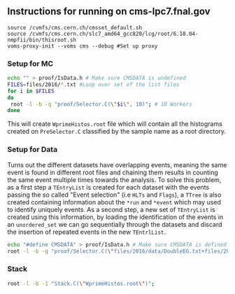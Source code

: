 ## Instructions for running on cms-lpc7.fnal.gov

```
source /cvmfs/cms.cern.ch/cmsset_default.sh
source /cvmfs/cms.cern.ch/slc7_amd64_gcc820/lcg/root/6.18.04-nmpfii/bin/thisroot.sh
voms-proxy-init --voms cms --debug #Set up proxy
```

### Setup for MC
```bash
echo "" > proof/IsData.h # Make sure CMSDATA is undefined
FILES=files/2016/*.txt #Loop over set of the list files
for i in $FILES
do
 root -l -b -q "proof/Selector.C(\"$i\", 10)"; # 10 Workers
done

```

This will create `WprimeHistos.root` file which will contain all the histograms
created on `PreSelector.C` classified by the sample name as a root directory.

### Setup for Data

Turns out the different datasets have overlapping events, meaning the same event is found
in different root files and chaining them results in counting the same event multiple times
towards the analysis. To solve this problem, as a first step a `TEntryList` is created for each
dataset with the events passing the so called "Event selection" (i.e `HLTs` and `Flags`), a
`TTree` is also created containing information about the `*run` and `*event` which may used to
identify uniquely events. As a second step, a new set of `TEntryList` is created using this
information, by loading the identification of the events in an `unordered_set` we can go 
sequentially through the datasets and discard the insertion of repeated events in the 
new `TEntrlList`. 

```bash
echo "#define CMSDATA" > proof/IsData.h # Make sure CMSDATA is defined
root -l -b -q "proof/Selector.C(\"files/2016/data/DoubleEG.txt+files/2016/data/SingleMuon.txt\", 10)"; # 10 Workers
```

### Stack

```bash
root -l -b -1 "Stack.C(\"WprimeHistos.root\")";
```
